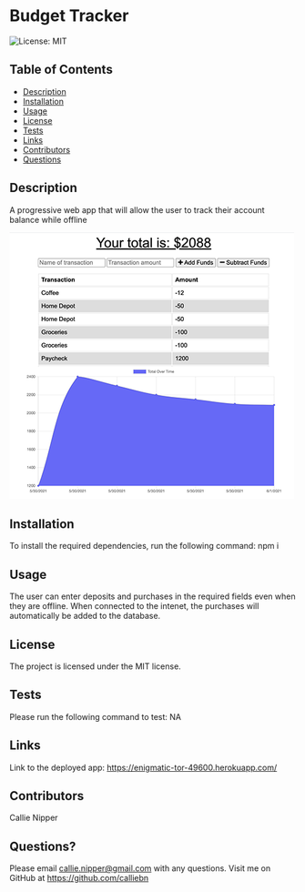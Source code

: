 # Budget Tracker

![License: MIT](https://img.shields.io/badge/License-MIT-yellow.svg)

## Table of Contents

- [Description](#description)
- [Installation](#installation)
- [Usage](#usage)
- [License](#license)
- [Tests](#tests)
- [Links](#links)
- [Contributors](#contributors)
- [Questions](#questions)

## Description

A progressive web app that will allow the user to track their account balance while offline

![Budget tracker screenshot](public/images/budget_app.png)

## Installation

To install the required dependencies, run the following command:
npm i

## Usage

The user can enter deposits and purchases in the required fields even when they are offline. When connected to the intenet, the purchases will automatically be added to the database.

## License

The project is licensed under the MIT license.

## Tests

Please run the following command to test:
NA

## Links

Link to the deployed app:
https://enigmatic-tor-49600.herokuapp.com/

## Contributors

Callie Nipper

## Questions?

Please email callie.nipper@gmail.com with any questions.
Visit me on GitHub at https://github.com/calliebn
